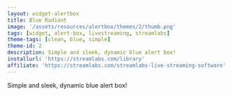 ```yaml
---
layout: widget-alertbox
title: Blue Radiant
image: '/assets/resources/alertbox/themes/2/thumb.png'
tags: [widget, alert-box, livestreaming, streamlabs]
theme-tags: [clean, blue, simple]
theme-id: 2
description: Simple and sleek, dynamic blue alert box!
installurl: 'https://streamlabs.com/library'
affiliate: 'https://streamlabs.com/streamlabs-live-streaming-software'
---
```

Simple and sleek, dynamic blue alert box!   